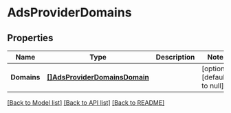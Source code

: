 # AdsProviderDomains

## Properties
Name | Type | Description | Notes
------------ | ------------- | ------------- | -------------
**Domains** | [**[]AdsProviderDomainsDomain**](AdsProviderDomainsDomain.md) |  | [optional] [default to null]

[[Back to Model list]](../README.md#documentation-for-models) [[Back to API list]](../README.md#documentation-for-api-endpoints) [[Back to README]](../README.md)


